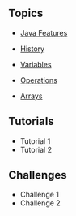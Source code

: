 ## Topics

* [Java Features](features/features.md)

* [History](history/history.md)

* [Variables](variables/variables.md)

* [Operations](operations/operations.md)

* [Arrays](arrays/arrays.md)

## Tutorials

* Tutorial 1
* Tutorial 2

## Challenges

* Challenge 1
* Challenge 2

